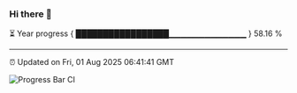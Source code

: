 ### Hi there 👋

⏳ Year progress { █████████████████▁▁▁▁▁▁▁▁▁▁▁▁▁ } 58.16 %

---

⏰ Updated on Fri, 01 Aug 2025 06:41:41 GMT

![Progress Bar CI](https://github.com/ZhaoGui/ZhaoGui/workflows/Progress%20Bar%20CI/badge.svg)

